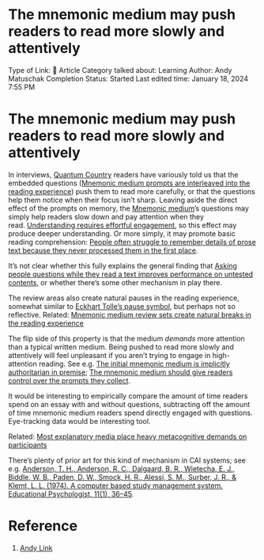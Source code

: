 # The mnemonic medium may push readers to read more slowly and attentively

Type of Link: 📝 Article
Category talked about: Learning
Author: Andy Matuschak
Completion Status: Started
Last edited time: January 18, 2024 7:55 PM

# **The mnemonic medium may push readers to read more slowly and attentively**

In interviews, [Quantum Country](https://notes.andymatuschak.org/zNVVrcxnkjk7pCabiBvaic1) readers have variously told us that the embedded questions ([Mnemonic medium prompts are interleaved into the reading experience](https://notes.andymatuschak.org/zTzb8spnoqzxs3mkvPKprmn)) push them to read more carefully, or that the questions help them notice when their focus isn’t sharp. Leaving aside the direct effect of the prompts on memory, the [Mnemonic medium](https://notes.andymatuschak.org/zKPv6qkSErdRGqyryvgS2wS)’s questions may simply help readers slow down and pay attention when they read. [Understanding requires effortful engagement](Understanding%20requires%20effortful%20engagement.md), so this effect may produce deeper understanding. Or more simply, it may promote basic reading comprehension: [People often struggle to remember details of prose text because they never processed them in the first place](People%20often%20struggle%20to%20remember%20details%20of%20prose%20text%20because%20they%20never%20processed%20them%20in%20the%20first%20place.md). 

It’s not clear whether this fully explains the general finding that [Asking people questions while they read a text improves performance on untested contents](Asking%20people%20questions%20while%20they%20read%20a%20text%20improves%20performance%20on%20untested%20contents.md), or whether there’s some other mechanism in play there.

The review areas also create natural pauses in the reading experience, somewhat similar to [Eckhart Tolle’s pause symbol](https://notes.andymatuschak.org/zGoV53S3PbYbJGjYCkNSV4Q), but perhaps not so reflective. Related: [Mnemonic medium review sets create natural breaks in the reading experience](https://notes.andymatuschak.org/zK3NFrSoD22JaVYdBe5CbmE)

The flip side of this property is that the medium *demands* more attention than a typical written medium. Being pushed to read more slowly and attentively will feel unpleasant if you aren’t trying to engage in high-attention reading. See e.g. [The initial mnemonic medium is implicitly authoritarian in premise](https://notes.andymatuschak.org/zR5H2t4iYJECveXmu1DnYvS); [The mnemonic medium should give readers control over the prompts they collect](https://notes.andymatuschak.org/z8kPkXQZ3wVR5DfJ79uhnuz).

It would be interesting to empirically compare the amount of time readers spend on an essay with and without questions, subtracting off the amount of time mnemonic medium readers spend directly engaged with questions. Eye-tracking data would be interesting tool.

Related: [Most explanatory media place heavy metacognitive demands on participants](https://notes.andymatuschak.org/zo6qizTMapyWk2rh8amnF1)

There’s plenty of prior art for this kind of mechanism in CAI systems; see e.g. [Anderson, T. H., Anderson, R. C., Dalgaard, B. R., Wietecha, E. J., Biddle, W. B., Paden, D. W., Smock, H. R., Alessi, S. M., Surber, J. R., & Klemt, L. L. (1974). A computer based study management system. Educational Psychologist, 11(1), 36–45](https://notes.andymatuschak.org/zFSbK7EzPkgZ2DgSve1d3rr).

# Reference

1. [Andy Link](https://notes.andymatuschak.org/About_these_notes?stackedNotes=z5E5QawiXCMbtNtupvxeoEX&stackedNotes=zKGjQtsTKgscAoq271ZzKqw&stackedNotes=zTn3g4wTm1hbkNFUvLLjpev&stackedNotes=zR6RRbCfY5rFkiimFnaJZKB&stackedNotes=z4EXkuLjdBrBZe7PVAGXc5a&stackedNotes=zNUaiGAXp21eorsER1Jm9yU&stackedNotes=zDh1yhNFQNxDEre12B4zd8k&stackedNotes=zLhoRUyjKU665EY16u4XXJy&stackedNotes=z2hQEhqWkdRLL9JUwfawZZx&stackedNotes=z8ccRLda8BqJafNxjQBpzis&stackedNotes=zES5WRczfGgXptmM9tSCwvy&stackedNotes=zMybAxZcdkJHKSATuSZbEhz&stackedNotes=z59PYkSdPeznr95fco4GRQx&stackedNotes=z5aepnaCuu6XiPqB4LgBDkH)